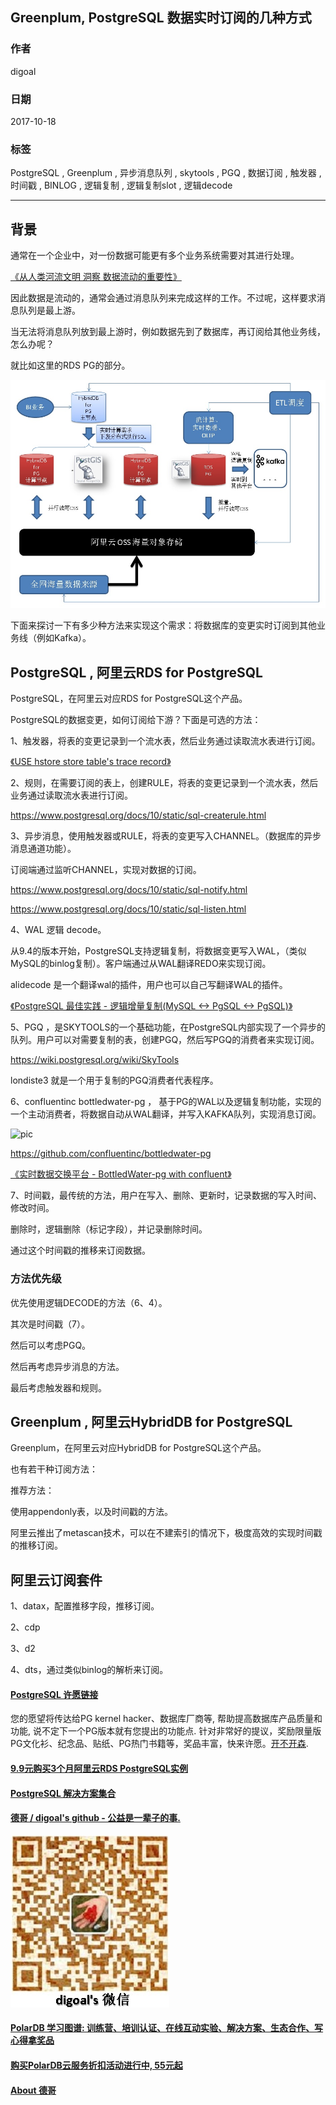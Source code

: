 ## Greenplum, PostgreSQL 数据实时订阅的几种方式  
                               
### 作者              
digoal              
              
### 日期               
2017-10-18              
                
### 标签              
PostgreSQL , Greenplum , 异步消息队列 , skytools , PGQ , 数据订阅 , 触发器 , 时间戳 , BINLOG , 逻辑复制 , 逻辑复制slot , 逻辑decode       
                          
----                          
                           
## 背景    
通常在一个企业中，对一份数据可能更有多个业务系统需要对其进行处理。  
  
[《从人类河流文明 洞察 数据流动的重要性》](../201707/20170706_01.md)    
  
因此数据是流动的，通常会通过消息队列来完成这样的工作。不过呢，这样要求消息队列是最上游。  
  
当无法将消息队列放到最上游时，例如数据先到了数据库，再订阅给其他业务线，怎么办呢？  
  
就比如这里的RDS PG的部分。  
  
![pic](../201707/20170728_01_pic_001.jpg)   
  
下面来探讨一下有多少种方法来实现这个需求：将数据库的变更实时订阅到其他业务线（例如Kafka）。  
  
## PostgreSQL , 阿里云RDS for PostgreSQL  
PostgreSQL，在阿里云对应RDS for PostgreSQL这个产品。  
  
PostgreSQL的数据变更，如何订阅给下游？下面是可选的方法：    
  
1、触发器，将表的变更记录到一个流水表，然后业务通过读取流水表进行订阅。   
  
[《USE hstore store table's trace record》](../201206/20120625_01.md)    
  
2、规则，在需要订阅的表上，创建RULE，将表的变更记录到一个流水表，然后业务通过读取流水表进行订阅。   
  
https://www.postgresql.org/docs/10/static/sql-createrule.html  
  
3、异步消息，使用触发器或RULE，将表的变更写入CHANNEL。（数据库的异步消息通道功能）。  
  
订阅端通过监听CHANNEL，实现对数据的订阅。  
  
https://www.postgresql.org/docs/10/static/sql-notify.html  
  
https://www.postgresql.org/docs/10/static/sql-listen.html  
  
4、WAL 逻辑 decode。    
  
从9.4的版本开始，PostgreSQL支持逻辑复制，将数据变更写入WAL，（类似MySQL的binlog复制）。客户端通过从WAL翻译REDO来实现订阅。  
    
alidecode  是一个翻译wal的插件，用户也可以自己写翻译WAL的插件。  
  
[《PostgreSQL 最佳实践 - 逻辑增量复制(MySQL <-> PgSQL <-> PgSQL)》](../201605/20160526_01.md)    
    
5、PGQ ，是SKYTOOLS的一个基础功能，在PostgreSQL内部实现了一个异步的队列。用户可以对需要复制的表，创建PGQ，然后写PGQ的消费者来实现订阅。  
  
https://wiki.postgresql.org/wiki/SkyTools  
  
londiste3 就是一个用于复制的PGQ消费者代表程序。    
  
6、confluentinc bottledwater-pg  ， 基于PG的WAL以及逻辑复制功能，实现的一个主动消费者，将数据自动从WAL翻译，并写入KAFKA队列，实现消息订阅。  
  
![pic](../201612/20161205_02_pic_003.png)  
  
https://github.com/confluentinc/bottledwater-pg  
  
[《实时数据交换平台 - BottledWater-pg with confluent》](../201612/20161205_02.md)    
  
7、时间戳，最传统的方法，用户在写入、删除、更新时，记录数据的写入时间、修改时间。  
  
删除时，逻辑删除（标记字段），并记录删除时间。  
  
通过这个时间戳的推移来订阅数据。  
  
### 方法优先级  
  
优先使用逻辑DECODE的方法（6、4）。  
  
其次是时间戳（7）。  
  
然后可以考虑PGQ。  
  
然后再考虑异步消息的方法。  
  
最后考虑触发器和规则。  
  
## Greenplum , 阿里云HybridDB for PostgreSQL 
Greenplum，在阿里云对应HybridDB for PostgreSQL这个产品。  
  
也有若干种订阅方法：  
  
推荐方法：  
  
使用appendonly表，以及时间戳的方法。  
  
阿里云推出了metascan技术，可以在不建索引的情况下，极度高效的实现时间戳的推移订阅。  
  
## 阿里云订阅套件  
1、datax，配置推移字段，推移订阅。  
   
2、cdp  
  
3、d2  
  
4、dts，通过类似binlog的解析来订阅。  
  
  
  
  
  
  
  
  
  
  
  
  
  
  
  
  
  
  
  
  
  
  
  
  
  
  
  
  
  
  
  
  
  
  
  
  
  
  
  
  
  
  
  
  
  
  
  
  
  
  
  
  
  
  
  
  
  
  
  
  
  
  
  
  
  
  
  
  
  
  
  
  
  
  
#### [PostgreSQL 许愿链接](https://github.com/digoal/blog/issues/76 "269ac3d1c492e938c0191101c7238216")
您的愿望将传达给PG kernel hacker、数据库厂商等, 帮助提高数据库产品质量和功能, 说不定下一个PG版本就有您提出的功能点. 针对非常好的提议，奖励限量版PG文化衫、纪念品、贴纸、PG热门书籍等，奖品丰富，快来许愿。[开不开森](https://github.com/digoal/blog/issues/76 "269ac3d1c492e938c0191101c7238216").  
  
  
#### [9.9元购买3个月阿里云RDS PostgreSQL实例](https://www.aliyun.com/database/postgresqlactivity "57258f76c37864c6e6d23383d05714ea")
  
  
#### [PostgreSQL 解决方案集合](https://yq.aliyun.com/topic/118 "40cff096e9ed7122c512b35d8561d9c8")
  
  
#### [德哥 / digoal's github - 公益是一辈子的事.](https://github.com/digoal/blog/blob/master/README.md "22709685feb7cab07d30f30387f0a9ae")
  
  
![digoal's wechat](../pic/digoal_weixin.jpg "f7ad92eeba24523fd47a6e1a0e691b59")
  
  
#### [PolarDB 学习图谱: 训练营、培训认证、在线互动实验、解决方案、生态合作、写心得拿奖品](https://www.aliyun.com/database/openpolardb/activity "8642f60e04ed0c814bf9cb9677976bd4")
  
  
#### [购买PolarDB云服务折扣活动进行中, 55元起](https://www.aliyun.com/activity/new/polardb-yunparter?userCode=bsb3t4al "e0495c413bedacabb75ff1e880be465a")
  
  
#### [About 德哥](https://github.com/digoal/blog/blob/master/me/readme.md "a37735981e7704886ffd590565582dd0")
  
